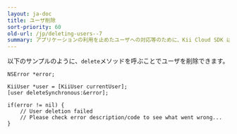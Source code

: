 ```yaml
---
layout: ja-doc
title: ユーザ削除
sort-priority: 60
old-url: /jp/deleting-users--7
summary: アプリケーションの利用を止めたユーザへの対応等のために、Kii Cloud SDK はユーザ削除機能を提供しています。
---
```

以下のサンプルのように、`delete`メソッドを呼ぶことでユーザを削除できます。

```objc
NSError *error;

KiiUser *user = [KiiUser currentUser];
[user deleteSynchronous:&error];

if(error != nil) {
    // User deletion failed
    // Please check error description/code to see what went wrong...
}
```
